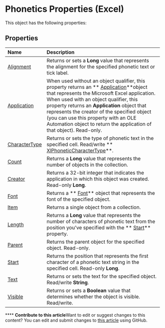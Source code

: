
# Phonetics Properties (Excel)
This object has the following properties:

## Properties



|**Name**|**Description**|
|:-----|:-----|
| [Alignment](20573e0b-37d4-1600-dcc8-8f05e6a31bb1.md)|Returns or sets a  **Long** value that represents the alignment for the specified phonetic text or tick label.|
| [Application](346c0218-d19f-beaf-a192-09c1fa95da25.md)|When used without an object qualifier, this property returns an  ** [Application](19b73597-5cf9-4f56-8227-b5211f657f6f.md)**object that represents the Microsoft Excel application. When used with an object qualifier, this property returns an  **Application** object that represents the creator of the specified object (you can use this property with an OLE Automation object to return the application of that object). Read-only.|
| [CharacterType](b61c3bd5-86dc-baed-e47f-62d522fca290.md)|Returns or sets the type of phonetic text in the specified cell. Read/write  ** [XlPhoneticCharacterType](232f6d38-4d4e-8c37-4d40-185bf8b587f3.md)**.|
| [Count](594dd018-7c1b-4528-a6eb-5c81a952796c.md)|Returns a  **Long** value that represents the number of objects in the collection.|
| [Creator](7419d5c6-88f4-f07b-083a-ea15fdda3765.md)|Returns a 32-bit integer that indicates the application in which this object was created. Read-only  **Long**.|
| [Font](144089d2-5887-dd52-f0ba-e223e5a94370.md)|Returns a  ** [Font](f4788ba4-1c4c-2f03-4d73-194bc9316825.md)** object that represents the font of the specified object.|
| [Item](41c2df73-fb88-fe1a-a4ff-4562441b1510.md)|Returns a single object from a collection.|
| [Length](62f4c46d-2dc3-d8dc-b699-ca74eff1f77f.md)|Returns a  **Long** value that represents the number of characters of phonetic text from the position you've specified with the ** [Start](987613b4-7f33-7004-6abf-fb52061cb722.md)** property.|
| [Parent](59535bff-bcd4-f928-7cc1-798e56f7b343.md)|Returns the parent object for the specified object. Read-only.|
| [Start](987613b4-7f33-7004-6abf-fb52061cb722.md)|Returns the position that represents the first character of a phonetic text string in the specified cell. Read-only  **Long**.|
| [Text](fe420ad7-d945-2009-5a91-13653d5316d9.md)|Returns or sets the text for the specified object. Read/write  **String**.|
| [Visible](ea296d55-e788-888d-9c13-74a46a4d5cd0.md)|Returns or sets a  **Boolean** value that determines whether the object is visible. Read/write.|

****   **Contribute to this article**Want to edit or suggest changes to this content? You can edit and submit changes to  [this article](https://github.com/jhershey00/VBA_Excel_Test/OpenXMLCon/articles/850a05cc-2296-4dcc-8575-4321750a676a.md) using GitHub.

